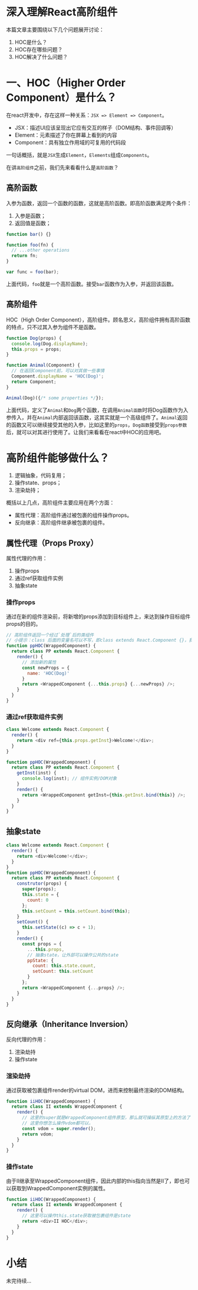 # 深入理解React高阶组件

本篇文章主要围绕以下几个问题展开讨论：
1. HOC是什么？
2. HOC存在哪些问题？
3. HOC解决了什么问题？

# 一、HOC（Higher Order Component）是什么？
在react开发中，存在这样一种关系：`JSX => Element => Component`。
- JSX：描述UI应该呈现出它应有交互的样子（DOM结构、事件回调等）
- Element：元素描述了你在屏幕上看到的内容
- Component：具有独立作用域的可复用的代码段

一句话概括，就是`JSX`生成`Element`，`Elements`组成`Components`。

在讲`高阶组件`之前，我们先来看看什么是`高阶函数`？

## 高阶函数
入参为函数，返回一个函数的函数，这就是高阶函数。即高阶函数满足两个条件：
1. 入参是函数；
2. 返回值是函数；
```js
function bar() {}

function foo(fn) {
  // ...other operations
  return fn;
}

var func = foo(bar);
```
上面代码，`foo`就是一个高阶函数。接受`bar`函数作为入参，并返回该函数。


## 高阶组件
HOC（High Order Component），高阶组件。顾名思义，高阶组件拥有高阶函数的特点，只不过其入参为组件不是函数。
```js
function Dog(props) {
  console.log(Dog.displayName);
  this.props = props;
}

function Animal(Component) {
  // 在返回Component前，可以对其做一些事情
  Component.displayName = 'HOC(Dog)';
  return Component;
}

Animal(Dog)({/* some properties */});
```
上面代码，定义了`Animal`和`Dog`两个函数，在调用`Animal函数`时将Dog函数作为入参传入，并在`Animal`内部返回该函数，这其实就是一个高级组件了。`Animal`返回的函数又可以继续接受其他的入参，比如这里的`props`，`Dog函数`接受到`props参数`后，就可以对其进行使用了。让我们来看看在react中HOC的应用吧。


# 高阶组件能够做什么？
1. 逻辑抽象，代码复用；
2. 操作state、props；
3. 渲染劫持；

概括以上几点，高阶组件主要应用在两个方面：
- 属性代理：高阶组件通过被包裹的组件操作props。
- 反向继承：高阶组件继承被包裹的组件。


## 属性代理（Props Proxy）
属性代理的作用：
1. 操作props
2. 通过ref获取组件实例
3. 抽象state

### 操作props
通过在新的组件渲染前，将新增的props添加到目标组件上，来达到操作目标组件props的目的。
```js
// 高阶组件返回一个经过`处理`后的类组件
// 小提示：class 后面的变量名可以不写，即class extends React.Component {}，我这里统一写上，免得增加理解成本
function ppHOC(WrappedComponent) {
  return class PP extends React.Component {
    render() {
      // 添加新的属性
      const newProps = {
        name: 'HOC(Dog)'
      }
      return <WrappedComponent {...this.props} {...newProps} />;
    }
  }
}
```

### 通过ref获取组件实例
```js
class Welcome extends React.Component {
  render() {
    return <div ref={this.props.getInst}>Welcome!</div>;
  }
}

function ppHOC(WrappedComponent) {
  return class PP extends React.Component {
    getInst(inst) {
      console.log(inst); // 组件实例/DOM对象
    }
    render() {
      return <WrappedComponent getInst={this.getInst.bind(this)} />;
    }
  }
}
```

## 抽象state
```js
class Welcome extends React.Component {
  render() {
    return <div>Welcome!</div>;
  }
}
function ppHOC(WrappedComponent) {
  return class PP extends React.Component {
    construtor(props) {
      super(props);
      this.state = {
        count: 0
      };
      this.setCount = this.setCount.bind(this);
    }
    setCount() {
      this.setState((c) => c + 1);
    }
    render() {
      const props = {
        ...this.props,
        // 抽象state，让外部可以操作公共的state
        ppState: {
          count: this.state.count,
          setCount: this.setCount
        }
      };
      return <WrappedComponent {...props} />;
    }
  }
}
```


## 反向继承（Inheritance Inversion）
反向代理的作用：
1. 渲染劫持
2. 操作state

### 渲染劫持
通过获取被包裹组件render的virtual DOM，进而来控制最终渲染的DOM结构。
```js
function iiHOC(WrappedComponent) {
  return class II extends WrappedComponent {
    render() {
      // 这里的super就是WrappedComponent组件原型，那么就可操纵其原型上的方法了
      // 这里你想怎么操作vdom都可以，
      const vdom = super.render();
      return vdom;
    }
  }
}
```

### 操作state
由于II继承至WrappedComponent组件，因此内部的this指向当然是II了，即也可以获取到WrappedComponent实例的属性。
```js
function iiHOC(WrappedComponent) {
  return class II extends WrappedComponent {
    render() {
      // 这里可以操作this.state获取被包裹组件是state
      return <div>II HOC</div>;
    }
  }
}
```

# 小结
未完待续...





